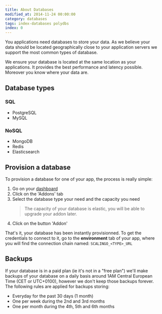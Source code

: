 ```yaml
---
title: About Databases
modified_at: 2014-11-24 00:00:00
category: databases
tags: index-databases polydbs
index: 0
---
```


You applications need databases to store your data. As we believe your data
should be located geographically close to your application servers we support
the most common types of database.

We ensure your database is located at the same location as your applications.
It provides the best performance and latency possible. Moreover you know where
your data are.

## Database types

### SQL

* PostgreSQL
* MySQL

### NoSQL

* MongoDB
* Redis
* Elasticsearch

## Provision a database

To provision a database for one of your app, the process is really simple:

1. Go on your [dashboard](https://my.scalingo.com/apps)
2. Click on the 'Addons' tab
3. Select the database type your need and the capacity you need
   <blockquote class="bg-info">
     The capacity of your database is elastic, you will be able to upgrade
     your addon later.
   </blockquote>
4. Click on the button 'Addon'

That's it, your database has been instantly provisionned. To get the
credentials to connect to it, go to the __environment__ tab of your app,
where you will find the connection chain named: `SCALINGO_<TYPE>_URL`

## Backups

If your database is in a paid plan (ie it's not in a "free plan") we'll make backups of your database on a daily basis around 1AM Central European Time (CET or UTC+0100), however we don't keep those backups forever. The following rules are applied for backups storing:

* Everyday for the past 30 days (1 month)
* One per week during the 2nd and 3rd months
* One per month during the 4th, 5th and 6th months
